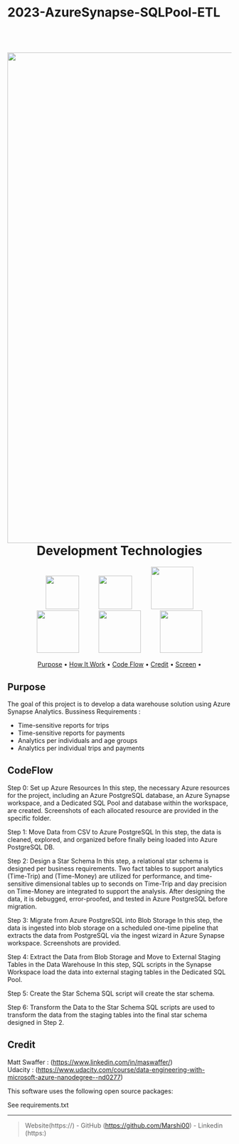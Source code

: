 # 2023-AzureSynapse-SQLPool-ETL
 
<h1 align="center">
  <br>
  <img src="images/cass.jpg"  width="1100">
  <br>
  Development Technologies 
  <br>
</h1>



<p align="center">
  <img width="75px" hspace="20" src="https://cdn-icons-png.flaticon.com/512/5968/5968350.png"  />
  <img width="75px" hspace="20" src="https://cdn-icons-png.flaticon.com/512/2369/2369466.png"  />
  <img width="95px" hspace="20" src="https://www.desertislesql.com/wordpress1/wp-content/uploads/2020/07/AzureSynapseAnalytics.png"  />
  <img width="95px" hspace="20" src="https://gravitydata.co/wp-content/uploads/2021/06/Azure-DB-for-Postgres.png" />
  <img width="95px" hspace="20" src="https://cdn.wccftech.com/wp-content/uploads/2016/05/Azure_.png" />
  <img width="95px" hspace="20" src="https://miro.medium.com/max/480/1*AY-sZx8BFlDc130h6NLeZg.png" />


 
  
</p>

<p align="center">
  <a href="#Purpose">Purpose</a> •
  <a href="#how-to-use">How It Work</a> •
  <a href="#CodeFlow">Code Flow</a> •
  <a href="#Credit">Credit</a> •
  <a href="#Screen">Screen</a> •

</p>

## Purpose
The goal of this project is to develop a data warehouse solution using Azure Synapse Analytics.
Bussiness Requirements :
* Time-sensitive reports for trips
* Time-sensitive reports for payments
* Analytics per individuals and age groups
* Analytics per individual trips and payments 

## CodeFlow

Step 0: Set up Azure Resources
In this step, the necessary Azure resources for the project, including an Azure PostgreSQL database, an Azure Synapse workspace, and a Dedicated SQL Pool and database within the workspace, are created. Screenshots of each allocated resource are provided in the specific folder.

Step 1: Move Data from CSV to Azure PostgreSQL
In this step, the data is cleaned, explored, and organized before finally being loaded into Azure PostgreSQL DB.

Step 2: Design a Star Schema
In this step, a relational star schema is designed per business requirements. Two fact tables to support analytics (Time-Trip) and (Time-Money) are utilized for performance, and time-sensitive dimensional tables up to seconds on Time-Trip and day precision on Time-Money are integrated to support the analysis. After designing the data, it is debugged, error-proofed, and tested in Azure PostgreSQL before migration.

Step 3: Migrate from Azure PostgreSQL into Blob Storage
In this step, the data is ingested into blob storage on a scheduled one-time pipeline that extracts the data from PostgreSQL via the ingest wizard in Azure Synapse workspace. Screenshots are provided.

Step 4: Extract the Data from Blob Storage and Move to External Staging Tables in the Data Warehouse
In this step, SQL scripts in the Synapse Workspace load the data into external staging tables in the Dedicated SQL Pool.

Step 5: Create the Star Schema
SQL script will create the star schema.

Step 6: Transform the Data to the Star Schema
SQL scripts are used to transform the data from the staging tables into the final star schema designed in Step 2.




## Credit
Matt Swaffer : (https://www.linkedin.com/in/maswaffer/)
<br>
Udacity : (https://www.udacity.com/course/data-engineering-with-microsoft-azure-nanodegree--nd0277)
<p></p>
This software uses the following open source packages:
<p></p>
See requirements.txt






---

> Website(https://) -
> GitHub (https://github.com/Marshi00) - 
> Linkedin (https:)

